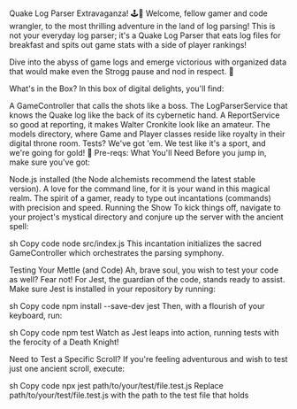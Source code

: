 Quake Log Parser Extravaganza! 🕹️👾
Welcome, fellow gamer and code wrangler, to the most thrilling adventure in the land of log parsing! This is not your everyday log parser; it's a Quake Log Parser that eats log files for breakfast and spits out game stats with a side of player rankings!

Dive into the abyss of game logs and emerge victorious with organized data that would make even the Strogg pause and nod in respect. 🤖

What's in the Box?
In this box of digital delights, you'll find:

A GameController that calls the shots like a boss.
The LogParserService that knows the Quake log like the back of its cybernetic hand.
A ReportService so good at reporting, it makes Walter Cronkite look like an amateur.
The models directory, where Game and Player classes reside like royalty in their digital throne room.
Tests? We've got 'em. We test like it's a sport, and we're going for gold! 🏅
Pre-reqs: What You'll Need
Before you jump in, make sure you've got:

Node.js installed (the Node alchemists recommend the latest stable version).
A love for the command line, for it is your wand in this magical realm.
The spirit of a gamer, ready to type out incantations (commands) with precision and speed.
Running the Show
To kick things off, navigate to your project's mystical directory and conjure up the server with the ancient spell:

sh
Copy code
node src/index.js
This incantation initializes the sacred GameController which orchestrates the parsing symphony.

Testing Your Mettle (and Code)
Ah, brave soul, you wish to test your code as well? Fear not! For Jest, the guardian of the code, stands ready to assist. Make sure Jest is installed in your repository by running:

sh
Copy code
npm install --save-dev jest
Then, with a flourish of your keyboard, run:

sh
Copy code
npm test
Watch as Jest leaps into action, running tests with the ferocity of a Death Knight!

Need to Test a Specific Scroll?
If you're feeling adventurous and wish to test just one ancient scroll, execute:

sh
Copy code
npx jest path/to/your/test/file.test.js
Replace path/to/your/test/file.test.js with the path to the test file that holds
